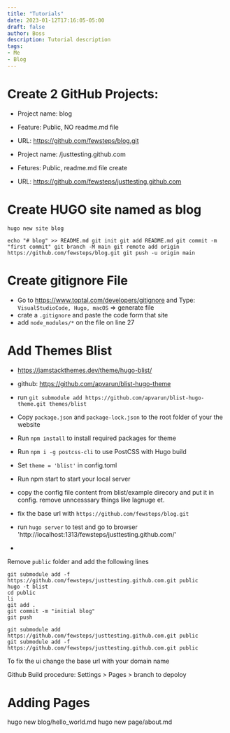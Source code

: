 ```yaml
---
title: "Tutorials"
date: 2023-01-12T17:16:05-05:00
draft: false
author: Boss
description: Tutorial description
tags:
- Me
- Blog
---
```



# Create 2 GitHub Projects: 
- Project name: blog
- Feature: Public, NO readme.md file
- URL: https://github.com/fewsteps/blog.git

- Project name: /justtesting.github.com
- Fetures: Public, readme.md file create
- URL: https://github.com/fewsteps/justtesting.github.com

# Create HUGO site named as blog
`hugo new site blog`

`echo "# blog" >> README.md
git init
git add README.md
git commit -m "first commit"
git branch -M main
git remote add origin https://github.com/fewsteps/blog.git
git push -u origin main`

# Create gitignore File
- Go to https://www.toptal.com/developers/gitignore and Type: `VisualStudioCode, Hugo, macOS` => generate file
- crate a `.gitignore` and paste the code form that site
- add `node_modules/*` on the file on line 27

# Add Themes Blist
- https://jamstackthemes.dev/theme/hugo-blist/
- github: https://github.com/apvarun/blist-hugo-theme

- run `git submodule add https://github.com/apvarun/blist-hugo-theme.git themes/blist`
- Copy `package.json` and `package-lock.json` to the root folder of your the website
- Run `npm install` to install required packages for theme
- Run `npm i -g postcss-cli` to use PostCSS with Hugo build
- Set `theme = 'blist'` in config.toml
- Run npm start to start your local server
- copy the config file content from blist/example direcory and put it in config. remove unncesssary things like lagnuge et.
- fix the base url with `https://github.com/fewsteps/blog.git`
- run `hugo server` to test and go to browser 'http://localhost:1313/fewsteps/justtesting.github.com/' 
-


Remove `public` folder and add the following lines
```command
git submodule add -f https://github.com/fewsteps/justtesting.github.com.git public
hugo -t blist
cd public
li
git add .
git commit -m "initial blog"
git push

git submodule add https://github.com/fewsteps/justtesting.github.com.git public
git submodule add -f https://github.com/fewsteps/justtesting.github.com.git public
```


To fix the ui change the base url with your domain name


Github Build procedure:
Settings > Pages > branch to depoloy


# Adding Pages
hugo new blog/hello_world.md
hugo new page/about.md